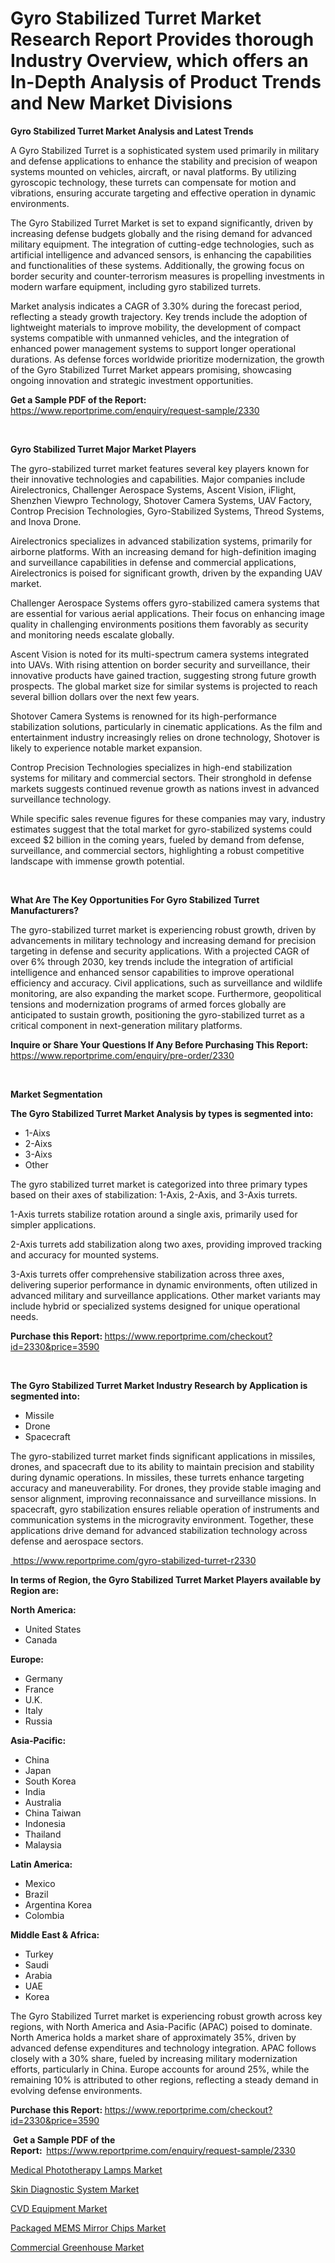 <p><h1>Gyro Stabilized Turret Market Research Report Provides thorough Industry Overview, which offers an In-Depth Analysis of Product Trends and New Market Divisions</h1></p><p><strong>Gyro Stabilized Turret Market Analysis and Latest Trends</strong></p>
<p><p>A Gyro Stabilized Turret is a sophisticated system used primarily in military and defense applications to enhance the stability and precision of weapon systems mounted on vehicles, aircraft, or naval platforms. By utilizing gyroscopic technology, these turrets can compensate for motion and vibrations, ensuring accurate targeting and effective operation in dynamic environments.</p><p>The Gyro Stabilized Turret Market is set to expand significantly, driven by increasing defense budgets globally and the rising demand for advanced military equipment. The integration of cutting-edge technologies, such as artificial intelligence and advanced sensors, is enhancing the capabilities and functionalities of these systems. Additionally, the growing focus on border security and counter-terrorism measures is propelling investments in modern warfare equipment, including gyro stabilized turrets.</p><p>Market analysis indicates a CAGR of 3.30% during the forecast period, reflecting a steady growth trajectory. Key trends include the adoption of lightweight materials to improve mobility, the development of compact systems compatible with unmanned vehicles, and the integration of enhanced power management systems to support longer operational durations. As defense forces worldwide prioritize modernization, the growth of the Gyro Stabilized Turret Market appears promising, showcasing ongoing innovation and strategic investment opportunities.</p></p>
<p><strong>Get a Sample PDF of the Report:&nbsp;</strong> <a href="https://www.reportprime.com/enquiry/request-sample/2330">https://www.reportprime.com/enquiry/request-sample/2330</a></p>
<p>&nbsp;</p>
<p><strong>Gyro Stabilized Turret Major Market Players</strong></p>
<p><p>The gyro-stabilized turret market features several key players known for their innovative technologies and capabilities. Major companies include Airelectronics, Challenger Aerospace Systems, Ascent Vision, iFlight, Shenzhen Viewpro Technology, Shotover Camera Systems, UAV Factory, Controp Precision Technologies, Gyro-Stabilized Systems, Threod Systems, and Inova Drone.</p><p>Airelectronics specializes in advanced stabilization systems, primarily for airborne platforms. With an increasing demand for high-definition imaging and surveillance capabilities in defense and commercial applications, Airelectronics is poised for significant growth, driven by the expanding UAV market.</p><p>Challenger Aerospace Systems offers gyro-stabilized camera systems that are essential for various aerial applications. Their focus on enhancing image quality in challenging environments positions them favorably as security and monitoring needs escalate globally.</p><p>Ascent Vision is noted for its multi-spectrum camera systems integrated into UAVs. With rising attention on border security and surveillance, their innovative products have gained traction, suggesting strong future growth prospects. The global market size for similar systems is projected to reach several billion dollars over the next few years.</p><p>Shotover Camera Systems is renowned for its high-performance stabilization solutions, particularly in cinematic applications. As the film and entertainment industry increasingly relies on drone technology, Shotover is likely to experience notable market expansion.</p><p>Controp Precision Technologies specializes in high-end stabilization systems for military and commercial sectors. Their stronghold in defense markets suggests continued revenue growth as nations invest in advanced surveillance technology.</p><p>While specific sales revenue figures for these companies may vary, industry estimates suggest that the total market for gyro-stabilized systems could exceed $2 billion in the coming years, fueled by demand from defense, surveillance, and commercial sectors, highlighting a robust competitive landscape with immense growth potential.</p></p>
<p>&nbsp;</p>
<p><strong>What Are The Key Opportunities For Gyro Stabilized Turret Manufacturers?</strong></p>
<p><p>The gyro-stabilized turret market is experiencing robust growth, driven by advancements in military technology and increasing demand for precision targeting in defense and security applications. With a projected CAGR of over 6% through 2030, key trends include the integration of artificial intelligence and enhanced sensor capabilities to improve operational efficiency and accuracy. Civil applications, such as surveillance and wildlife monitoring, are also expanding the market scope. Furthermore, geopolitical tensions and modernization programs of armed forces globally are anticipated to sustain growth, positioning the gyro-stabilized turret as a critical component in next-generation military platforms.</p></p>
<p><strong>Inquire or Share Your Questions If Any Before Purchasing This Report:</strong> <a href="https://www.reportprime.com/enquiry/pre-order/2330">https://www.reportprime.com/enquiry/pre-order/2330</a></p>
<p>&nbsp;</p>
<p><strong>Market Segmentation</strong></p>
<p><strong>The Gyro Stabilized Turret Market Analysis by types is segmented into:</strong></p>
<p><ul><li>1-Aixs</li><li>2-Aixs</li><li>3-Aixs</li><li>Other</li></ul></p>
<p><p>The gyro stabilized turret market is categorized into three primary types based on their axes of stabilization: 1-Axis, 2-Axis, and 3-Axis turrets. </p><p>1-Axis turrets stabilize rotation around a single axis, primarily used for simpler applications. </p><p>2-Axis turrets add stabilization along two axes, providing improved tracking and accuracy for mounted systems. </p><p>3-Axis turrets offer comprehensive stabilization across three axes, delivering superior performance in dynamic environments, often utilized in advanced military and surveillance applications. Other market variants may include hybrid or specialized systems designed for unique operational needs.</p></p>
<p><strong>Purchase this Report:&nbsp;</strong><a href="https://www.reportprime.com/checkout?id=2330&price=3590">https://www.reportprime.com/checkout?id=2330&price=3590</a></p>
<p>&nbsp;</p>
<p><strong>The Gyro Stabilized Turret Market Industry Research by Application is segmented into:</strong></p>
<p><ul><li>Missile</li><li>Drone</li><li>Spacecraft</li></ul></p>
<p><p>The gyro-stabilized turret market finds significant applications in missiles, drones, and spacecraft due to its ability to maintain precision and stability during dynamic operations. In missiles, these turrets enhance targeting accuracy and maneuverability. For drones, they provide stable imaging and sensor alignment, improving reconnaissance and surveillance missions. In spacecraft, gyro stabilization ensures reliable operation of instruments and communication systems in the microgravity environment. Together, these applications drive demand for advanced stabilization technology across defense and aerospace sectors.</p></p>
<p><a href="https://www.reportprime.com/gyro-stabilized-turret-r2330">&nbsp;https://www.reportprime.com/gyro-stabilized-turret-r2330</a></p>
<p><strong>In terms of Region, the Gyro Stabilized Turret Market Players available by Region are:</strong></p>
<p>
    <p> <strong> North America: </strong>
        <ul>
            <li>United States</li>
            <li>Canada</li>
        </ul>
        </p> 
    <p> <strong> Europe: </strong>
        <ul>
            <li>Germany</li>
            <li>France</li>
            <li>U.K.</li>
            <li>Italy</li>
            <li>Russia</li>
        </ul>
        </p> 
    <p> <strong> Asia-Pacific: </strong>
        <ul>
            <li>China</li>
            <li>Japan</li>
            <li>South Korea</li>
            <li>India</li>
            <li>Australia</li>
            <li>China Taiwan</li>
            <li>Indonesia</li>
            <li>Thailand</li>
            <li>Malaysia</li>
        </ul>
        </p> 
    <p> <strong> Latin America: </strong>
        <ul>
            <li>Mexico</li>
            <li>Brazil</li>
            <li>Argentina Korea</li>
            <li>Colombia</li>
        </ul>
        </p> 
    <p> <strong> Middle East & Africa: </strong>
        <ul>
            <li>Turkey</li>
            <li>Saudi</li>
            <li>Arabia</li>
            <li>UAE</li>
            <li>Korea</li>
        </ul>
    </p>
    </p>
<p><p>The Gyro Stabilized Turret market is experiencing robust growth across key regions, with North America and Asia-Pacific (APAC) poised to dominate. North America holds a market share of approximately 35%, driven by advanced defense expenditures and technology integration. APAC follows closely with a 30% share, fueled by increasing military modernization efforts, particularly in China. Europe accounts for around 25%, while the remaining 10% is attributed to other regions, reflecting a steady demand in evolving defense environments.</p></p>
<p><strong>Purchase this Report: </strong><a href="https://www.reportprime.com/checkout?id=2330&price=3590">https://www.reportprime.com/checkout?id=2330&price=3590</a></p>
<p>&nbsp;<strong>Get a Sample PDF of the Report:&nbsp;&nbsp;</strong><a href="https://www.reportprime.com/enquiry/request-sample/2330">https://www.reportprime.com/enquiry/request-sample/2330</a></p>
<p><strong></strong></p>
<p><p><a href="https://medium.com/@nyahmertz1973/future-of-innovation-global-medical-phototherapy-lamps-market-growth-and-opportunities-2024-2031-f9e5d64bed3c">Medical Phototherapy Lamps Market</a></p><p><a href="https://medium.com/@rosslarkin1962/future-ready-strategic-insights-into-the-global-skin-diagnostic-system-market-2024-2031-486d4d8823a3">Skin Diagnostic System Market</a></p><p><a href="https://www.linkedin.com/pulse/cvd-equipment-market-report-product-type-pecvdmocvdthermalcvd-uy2kf?trackingId=QBo%2BAGVeSFGUHxlbki9%2BVA%3D%3D">CVD Equipment Market</a></p><p><a href="https://issuu.com/reportprime-2/docs/packaged-mems-mirror-chips-market-s_8c84931f8e52f1">Packaged MEMS Mirror Chips Market</a></p><p><a href="https://www.linkedin.com/pulse/global-commercial-greenhouse-market-focus-application-end-use-y3kkf?trackingId=OgjUOV8BTS2J8oYNi0MVPA%3D%3D">Commercial Greenhouse Market</a></p></p>